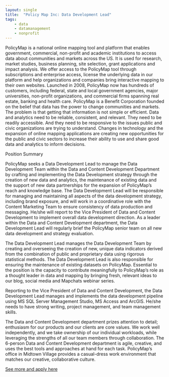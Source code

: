 ```yaml
---
layout: single
title:  "Policy Map Inc: Data Development Lead"
tags: 
    - data
    - datamanagement
    - nonprofit
---
```

PolicyMap is a national online mapping tool and platform that enables government, commercial, non-profit and academic institutions to access data about communities and markets across the US. It is used for research, market studies, business planning, site selection, grant applications and impact analysis. We offer access to the PolicyMap tool through subscriptions and enterprise access, license the underlying data in our platform and help organizations and companies bring interactive mapping to their own websites. Launched in 2008, PolicyMap now has hundreds of customers, including federal, state and local government agencies, major universities, non-profit organizations, and commercial firms spanning real estate, banking and health care. PolicyMap is a Benefit Corporation founded on the belief that data has the power to change communities and markets. The problem is that getting that information is not simple or efficient. Data and analytics need to be reliable, consistent, and relevant. They need to be readily accessible. And they need to be responsive to the issues public and civic organizations are trying to understand. Changes in technology and the expansion of online mapping applications are creating new opportunities for the public and civic sectors to increase their ability to use and share good data and analytics to inform decisions.

Position Summary

PolicyMap seeks a Data Development Lead to manage the Data Development Team within the Data and Content Development Department by crafting and implementing the Data Development strategy through the creation of new data and analytics, the maintenance of existing data and the support of new data partnerships for the expansion of PolicyMap’s reach and knowledge base. The Data Development Lead will be responsible for managing and maintaining all aspects of the data development strategy, including brand exposure, and will work in a coordinative role with the Content Marketing Team to ensure consistency of data production and messaging. He/she will report to the Vice President of Data and Content Development to implement overall data development direction. As a leader within the Data and Content Development department, the Data Development Lead will regularly brief the PolicyMap senior team on all new data development and strategy evaluation.

The Data Development Lead manages the Data Development Team by creating and overseeing the creation of new, unique data indicators derived from the combination of public and proprietary data using rigorous statistical methods. The Data Development Lead is also responsible for ensuring the maintenance of existing datasets on PolicyMap. Essential to the position is the capacity to contribute meaningfully to PolicyMap’s role as a thought leader in data and mapping by bringing fresh, relevant ideas to our blog, social media and Mapchats webinar series.

Reporting to the Vice President of Data and Content Development, the Data Development Lead manages and implements the data development pipeline using MS SQL Server Management Studio, MS Access and ArcGIS. He/she needs to have strong writing, project management, and team management skills.

The Data and Content Development department prizes attention to detail; enthusiasm for our products and our clients are core values. We work well independently, and we take ownership of our individual workloads, while leveraging the strengths of all our team members through collaboration. The 6-person Data and Content Development department is agile, creative, and uses the best tools and approaches at hand for each task. PolicyMap’s office in Midtown Village provides a casual-dress work environment that matches our creative, collaborative culture.

[See more and apply here](https://www.policymap.com/about/careers/data-development-lead/)
